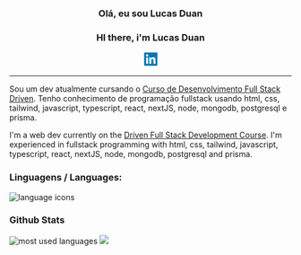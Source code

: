 <!-- Heading -->
<h3 align="center">Olá, eu sou Lucas Duan</h3>
<h3 align="center">HI there, i'm Lucas Duan</h3>

<p align="center">
  <a href="https://www.linkedin.com/in/lucas-duan-aab21a257/"><img alt="LinkedIN" width="25px" src="https://raw.githubusercontent.com/devicons/devicon/1119b9f84c0290e0f0b38982099a2bd027a48bf1/icons/linkedin/linkedin-original.svg" />
</a>
</p>

---
Sou um dev atualmente cursando o [Curso de Desenvolvimento Full Stack Driven](https://www.driven.com.br/).
Tenho conhecimento de programação fullstack usando html, css, tailwind, javascript, typescript, react, nextJS, node, mongodb, postgresql e prisma.

I'm a web dev currently on the [Driven Full Stack Development Course](https://www.driven.com.br/).
I'm experienced in fullstack programming with html, css, tailwind, javascript, typescript, react, nextJS, node, mongodb, postgresql and prisma.

<div>
 
### Linguagens / Languages: 
  
<img alt="language icons" src="https://skillicons.dev/icons?i=js,html,css,tailwind,styledcomponents,js,ts,react,nextjs,nodejs,postgres,prisma,mongodb" />

  
</div>


 <div>
  <h3>Github Stats</h3>
     <img src="https://github-readme-stats.vercel.app/api/top-langs?username=duanzin&langs_count=10&show_icons=true&locale=en&layout=compact&theme=radical" alt="most used languages" width="420px"/>
    <img src="https://github-readme-stats.anuraghazra1.vercel.app/api?username=duanzin&show_icons=true&theme=radical"width="420px"/>
</div>

